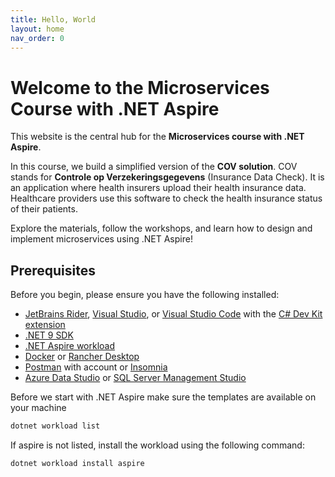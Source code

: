 ```yaml
---
title: Hello, World
layout: home
nav_order: 0
---
```


# Welcome to the Microservices Course with .NET Aspire

This website is the central hub for the **Microservices course with .NET Aspire**.

In this course, we build a simplified version of the **COV solution**. COV stands for **Controle op Verzekeringsgegevens** (Insurance Data Check). It is an application where health insurers upload their health insurance data. Healthcare providers use this software to check the health insurance status of their patients.

Explore the materials, follow the workshops, and learn how to design and implement microservices using .NET Aspire!


## Prerequisites

Before you begin, please ensure you have the following installed:

- [JetBrains Rider](https://www.jetbrains.com/rider/), [Visual Studio](https://visualstudio.microsoft.com/), or [Visual Studio Code](https://code.visualstudio.com/) with the [C# Dev Kit extension](https://marketplace.visualstudio.com/items?itemName=ms-dotnettools.csdevkit)
- [.NET 9 SDK](https://dotnet.microsoft.com/en-us/download/dotnet/9.0)
- [.NET Aspire workload](https://learn.microsoft.com/en-us/dotnet/aspire/fundamentals/setup-tooling)
- [Docker](https://www.docker.com/) or [Rancher Desktop](https://rancherdesktop.io/)
- [Postman](https://www.postman.com/) with account or [Insomnia](https://insomnia.rest/)
- [Azure Data Studio](https://learn.microsoft.com/en-us/sql/azure-data-studio/download-azure-data-studio) or [SQL Server Management Studio](https://aka.ms/ssms)

Before we start with .NET Aspire make sure the templates are available on your machine

```bash
dotnet workload list
``` 

If aspire is not listed, install the workload using the following command:

```bash
dotnet workload install aspire
``` 